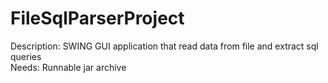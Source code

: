 FileSqlParserProject
====================

Description: SWING GUI application that read data from file and extract sql queries  
Needs: Runnable jar archive  

